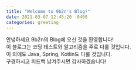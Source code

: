 ```yaml
---
title: "Welcome to 9b2n's Blog!"
date: 2021-03-07 12:45:20 -0400
categories: greeting
---
```


안녕하세요 9b2n의 Blog에 오신 것을 환영합니다! <br>
이 블로그는 코딩 테스트와 알고리즘을 주로 다룰 것입니다. <br>
이 외에도 Java, Spring, Kotlin도 다룰 것입니다. <br>
구경하시고 피드백 남겨주시면 감사하겠습니다! <br>
